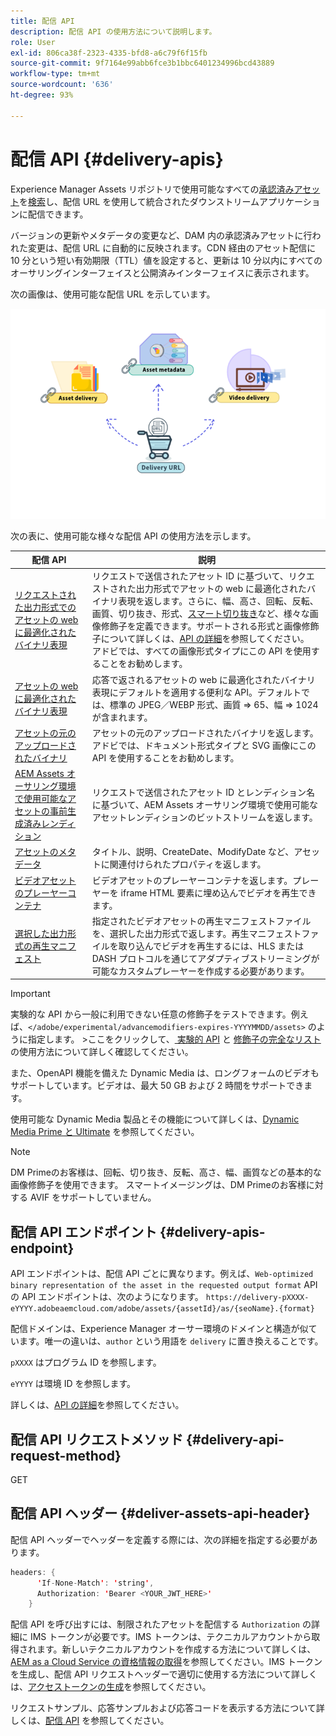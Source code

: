 ```yaml
---
title: 配信 API
description: 配信 API の使用方法について説明します。
role: User
exl-id: 806ca38f-2323-4335-bfd8-a6c79f6f15fb
source-git-commit: 9f7164e99abb6fce3b1bbc6401234996bcd43889
workflow-type: tm+mt
source-wordcount: '636'
ht-degree: 93%

---
```


# 配信 API {#delivery-apis}

Experience Manager Assets リポジトリで使用可能なすべての[承認済みアセット](approve-assets.md)を[検索](search-assets-api.md)し、配信 URL を使用して統合されたダウンストリームアプリケーションに配信できます。

バージョンの更新やメタデータの変更など、DAM 内の承認済みアセットに行われた変更は、配信 URL に自動的に反映されます。CDN 経由のアセット配信に 10 分という短い有効期限（TTL）値を設定すると、更新は 10 分以内にすべてのオーサリングインターフェイスと公開済みインターフェイスに表示されます。

次の画像は、使用可能な配信 URL を示しています。

![配信 API](assets/delivery-url.png)

次の表に、使用可能な様々な配信 API の使用方法を示します。

| 配信 API | 説明 |
|---|---|
| [リクエストされた出力形式でのアセットの web に最適化されたバイナリ表現](https://developer.adobe.com/experience-cloud/experience-manager-apis/api/stable/assets/delivery/#operation/getAssetSeoFormat) | リクエストで送信されたアセット ID に基づいて、リクエストされた出力形式でアセットの web に最適化されたバイナリ表現を返します。さらに、幅、高さ、回転、反転、画質、切り抜き、形式、[スマート切り抜き](/help/assets/dynamic-media/image-profiles.md)など、様々な画像修飾子を定義できます。サポートされる形式と画像修飾子について詳しくは、[API の詳細](https://developer.adobe.com/experience-cloud/experience-manager-apis/api/stable/assets/delivery/#operation/getAssetSeoFormat)を参照してください。<br>アドビでは、すべての画像形式タイプにこの API を使用することをお勧めします。 |
| [アセットの web に最適化されたバイナリ表現](https://developer.adobe.com/experience-cloud/experience-manager-apis/api/stable/assets/delivery/#operation/getAsset) | 応答で返されるアセットの web に最適化されたバイナリ表現にデフォルトを適用する便利な API。デフォルトでは、標準の JPEG／WEBP 形式、画質 => 65、幅 => 1024 が含まれます。 |
| [アセットの元のアップロードされたバイナリ](https://developer.adobe.com/experience-cloud/experience-manager-apis/api/stable/assets/delivery/#operation/getAssetOriginal) | アセットの元のアップロードされたバイナリを返します。アドビでは、ドキュメント形式タイプと SVG 画像にこの API を使用することをお勧めします。 |
| [AEM Assets オーサリング環境で使用可能なアセットの事前生成済みレンディション](https://developer.adobe.com/experience-cloud/experience-manager-apis/api/stable/assets/delivery/#operation/getAssetRendition) | リクエストで送信されたアセット ID とレンディション名に基づいて、AEM Assets オーサリング環境で使用可能なアセットレンディションのビットストリームを返します。 |
| [アセットのメタデータ](https://developer.adobe.com/experience-cloud/experience-manager-apis/api/stable/assets/delivery/#operation/getAssetMetadata) | タイトル、説明、CreateDate、ModifyDate など、アセットに関連付けられたプロパティを返します。 |
| [ビデオアセットのプレーヤーコンテナ](https://developer.adobe.com/experience-cloud/experience-manager-apis/api/stable/assets/delivery/#operation/videoPlayerDelivery) | ビデオアセットのプレーヤーコンテナを返します。プレーヤーを iframe HTML 要素に埋め込んでビデオを再生できます。 |
| [選択した出力形式の再生マニフェスト](https://developer.adobe.com/experience-cloud/experience-manager-apis/api/stable/assets/delivery/#operation/videoManifestDelivery) | 指定されたビデオアセットの再生マニフェストファイルを、選択した出力形式で返します。再生マニフェストファイルを取り込んでビデオを再生するには、HLS または DASH プロトコルを通じてアダプティブストリーミングが可能なカスタムプレーヤーを作成する必要があります。 |

>[!IMPORTANT]
>
>実験的な API から一般に利用できない任意の修飾子をテストできます。例えば、`</adobe/experimental/advancemodifiers-expires-YYYYMMDD/assets>` のように指定します。
>&#x200B;>ここをクリックして、[ 実験的 API](https://developer.adobe.com/experience-cloud/experience-manager-apis/guides/how-to/#experimental-apis) と [ 修飾子の完全なリスト ](https://developer.adobe.com/experience-cloud/experience-manager-apis/) の使用方法について詳しく確認してください。

また、OpenAPI 機能を備えた Dynamic Media は、ロングフォームのビデオもサポートしています。ビデオは、最大 50 GB および 2 時間をサポートできます。

使用可能な Dynamic Media 製品とその機能について詳しくは、[Dynamic Media Prime と Ultimate](/help/assets/dynamic-media/dm-prime-ultimate.md) を参照してください。

>[!NOTE]
>
>DM Primeのお客様は、回転、切り抜き、反転、高さ、幅、画質などの基本的な画像修飾子を使用できます。 スマートイメージングは、DM Primeのお客様に対する AVIF をサポートしていません。

## 配信 API エンドポイント {#delivery-apis-endpoint}

API エンドポイントは、配信 API ごとに異なります。例えば、`Web-optimized binary representation of the asset in the requested output format` API の API エンドポイントは、次のようになります。
`https://delivery-pXXXX-eYYYY.adobeaemcloud.com/adobe/assets/{assetId}/as/{seoName}.{format}`

配信ドメインは、Experience Manager オーサー環境のドメインと構造が似ています。唯一の違いは、`author` という用語を `delivery` に置き換えることです。

`pXXXX` はプログラム ID を参照します。

`eYYYY` は環境 ID を参照します。

詳しくは、[API の詳細](https://developer.adobe.com/experience-cloud/experience-manager-apis/api/stable/assets/delivery/#tag/Assets)を参照してください。

## 配信 API リクエストメソッド {#delivery-api-request-method}

GET

## 配信 API ヘッダー {#deliver-assets-api-header}

配信 API ヘッダーでヘッダーを定義する際には、次の詳細を指定する必要があります。

```java
headers: {
      'If-None-Match': 'string',
      Authorization: 'Bearer <YOUR_JWT_HERE>'
    }
```

配信 API を呼び出すには、制限されたアセットを配信する `Authorization` の詳細に IMS トークンが必要です。IMS トークンは、テクニカルアカウントから取得されます。新しいテクニカルアカウントを作成する方法について詳しくは、[AEM as a Cloud Service の資格情報の取得](https://experienceleague.adobe.com/ja/docs/experience-manager-cloud-service/content/implementing/developing/generating-access-tokens-for-server-side-apis)を参照してください。IMS トークンを生成し、配信 API リクエストヘッダーで適切に使用する方法について詳しくは、[アクセストークンの生成](https://experienceleague.adobe.com/ja/docs/experience-manager-cloud-service/content/implementing/developing/generating-access-tokens-for-server-side-apis)を参照してください。


リクエストサンプル、応答サンプルおよび応答コードを表示する方法について詳しくは、[配信 API](https://developer.adobe.com/experience-cloud/experience-manager-apis/api/stable/assets/delivery/#operation/getAssetSeoFormat) を参照してください。
